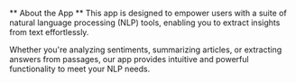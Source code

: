 ** About the App **
This app is designed to empower users with a suite of natural language processing (NLP) tools, enabling you to extract insights from text effortlessly.

Whether you're analyzing sentiments, summarizing articles, or extracting answers from passages, our app provides intuitive and powerful functionality to meet your NLP needs.
